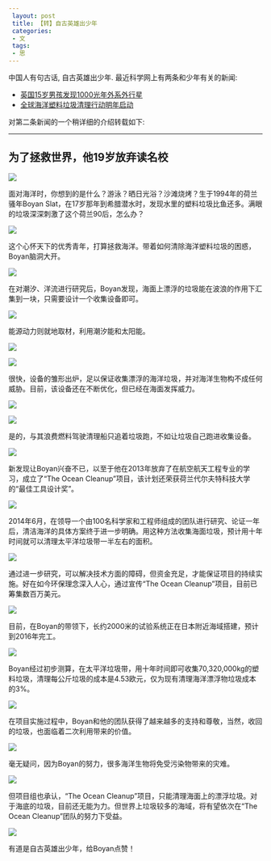 ```yaml
---
 layout: post
 title: 【转】自古英雄出少年
 categories:
 - 文
 tags:
 - 思
---
```



中国人有句古话, 自古英雄出少年. 最近科学网上有两条和少年有关的新闻:

- [英国15岁男孩发现1000光年外系外行星](http://news.sciencenet.cn/htmlnews/2015/6/320774.shtm)
- [全球海洋塑料垃圾清理行动明年启动](http://news.sciencenet.cn/htmlnews/2015/6/320281.shtm)

对第二条新闻的一个稍详细的介绍转载如下:

----

## 为了拯救世界，他19岁放弃读名校

![](https://jerkwin.github.io/pic/自古英雄出少年-1.jpeg)

面对海洋时，你想到的是什么？游泳？晒日光浴？沙滩烧烤？生于1994年的荷兰骚年Boyan Slat，在17岁那年到希腊潜水时，发现水里的塑料垃圾比鱼还多。满眼的垃圾深深刺激了这个荷兰90后，怎么办？

![](https://jerkwin.github.io/pic/自古英雄出少年-2.jpeg)

这个心怀天下的优秀青年，打算拯救海洋。带着如何清除海洋塑料垃圾的困惑，Boyan脑洞大开。

![](https://jerkwin.github.io/pic/自古英雄出少年-3.jpeg)

在对潮汐、洋流进行研究后，Boyan发现，海面上漂浮的垃圾能在波浪的作用下汇集到一块，只需要设计一个收集设备即可。

![](https://jerkwin.github.io/pic/自古英雄出少年-4.jpeg)

能源动力则就地取材，利用潮汐能和太阳能。

![](https://jerkwin.github.io/pic/自古英雄出少年-5.jpeg)

![](https://jerkwin.github.io/pic/自古英雄出少年-6.jpeg)

很快，设备的雏形出炉，足以保证收集漂浮的海洋垃圾，并对海洋生物构不成任何威胁。目前，该设备还在不断优化，但已经在海面发挥威力。

![](https://jerkwin.github.io/pic/自古英雄出少年-7.jpeg)

![](https://jerkwin.github.io/pic/自古英雄出少年-8.jpeg)

是的，与其浪费燃料驾驶清理船只追着垃圾跑，不如让垃圾自己跑进收集设备。

![](https://jerkwin.github.io/pic/自古英雄出少年-9.jpeg)

新发现让Boyan兴奋不已，以至于他在2013年放弃了在航空航天工程专业的学习，成立了“The Ocean Cleanup”项目，该计划还荣获荷兰代尔夫特科技大学的“最佳工具设计奖”。

![](https://jerkwin.github.io/pic/自古英雄出少年-10.jpeg)

2014年6月，在领导一个由100名科学家和工程师组成的团队进行研究、论证一年后，清洁海洋的具体方案终于进一步明确。用这种方法收集海面垃圾，预计用十年时间就可以清理太平洋垃圾带一半左右的面积。

![](https://jerkwin.github.io/pic/自古英雄出少年-11.jpeg)

通过进一步研究，可以解决技术方面的障碍，但资金充足，才能保证项目的持续实施。好在如今环保理念深入人心，通过宣传“The Ocean Cleanup”项目，目前已筹集数百万美元。

![](https://jerkwin.github.io/pic/自古英雄出少年-12.jpeg)

目前，在Boyan的带领下，长约2000米的试验系统正在日本附近海域搭建，预计到2016年完工。

![](https://jerkwin.github.io/pic/自古英雄出少年-13.jpeg)

Boyan经过初步测算，在太平洋垃圾带，用十年时间即可收集70,320,000kg的塑料垃圾，清理每公斤垃圾的成本是4.53欧元，仅为现有清理海洋漂浮物垃圾成本的3%。

![](https://jerkwin.github.io/pic/自古英雄出少年-14.jpeg)

在项目实施过程中，Boyan和他的团队获得了越来越多的支持和尊敬，当然，收回的垃圾，也面临着二次利用带来的价值。

![](https://jerkwin.github.io/pic/自古英雄出少年-15.jpeg)

毫无疑问，因为Boyan的努力，很多海洋生物将免受污染物带来的灾难。

![](https://jerkwin.github.io/pic/自古英雄出少年-16.jpeg)

但项目组也承认，“The Ocean Cleanup”项目，只能清理海面上的漂浮垃圾。对于海底的垃圾，目前还无能为力。但世界上垃圾较多的海域，将有望依次在“The Ocean Cleanup”团队的努力下受益。

![](https://jerkwin.github.io/pic/自古英雄出少年-17.jpeg)

有道是自古英雄出少年，给Boyan点赞！
